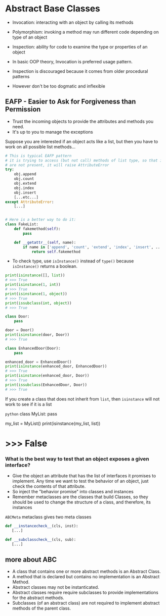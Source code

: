 # Abstract Base Classes

* Invocation: interacting with an object by calling its methods
* Polymorphism: invoking a method may run different code depending on type of an object
* Inspection: ability for code to examine the type or properties of an object

* In basic OOP theory, Invocation is preferred usage pattern.
* Inspection is discouraged because it comes from older procedural patterns
* However don't be too dogmatic and inflexible

## EAFP - Easier to Ask for Forgiveness than Permission

* Trust the incoming objects to provide the attributes and methods you need.
* It's up to you to manage the exceptions

Suppose you are interested if an object acts like a list, but then you have to work on all possible list methods...

```python
# This is typical EAFP pattern
# it is trying to access (but not call) methods of list type, so that if they
# are not present, it will raise AttributeError
try:
    obj.append
    obj.count
    obj.extend
    obj.index
    obj.insert
    [...etc...]
except AttributeError:
    [...]


# Here is a better way to do it:
class FakeList:
    def fakemethod(self):
        pass

    def __getattr__(self, name):
        if name in ['append', 'count', 'extend', 'index', 'insert', ...]:
            return self.fakemethod
```

* To check type, use `isInstance()` instead of `type()` because `isInstance()` returns a boolean.

```python
print(isinstance([], list))
# >>> True
print(isinstance(1, int))
# >>> True
print(isinstance(1, object))
# >>> True
print(issubclass(int, object))
# >>> True

class Door:
    pass

door = Door()
print(isinstance(door, Door))
# >>> True

class EnhancedDoor(Door):
    pass

enhanced_door = EnhancedDoor()
print(isinstance(enhanced_door, EnhancedDoor))
# >>> True
print(isinstance(enhanced_door, Door))
# >>> True
print(issubclass(EnhancedDoor, Door))
# >>> True
``` 

If you create a class that does not inherit from `list`, then `isinstance` will not work to see if it is a list

```python```
class MyList:
    pass

my_list = MyList()
print(isinstance(my_list, list))
# >>> False

### What is the best way to test that an object exposes a given interface?

* Give the object an attribute that has the list of interfaces it promises to implement. Any time we want to test the behavior of an object, just check the contents of that attribute.
* So inject the "behavior promise" into classes and instances
* Remember metaclasses are the classes that build Classes, so they should be used to change the structure of a class, and therefore, its instances

`ABCMeta` metaclass gives two meta classes

```python
def __instancecheck__(cls, inst):
   [...]

def __subclasscheck__(cls, sub):
   [...]
```

##  more about ABC

* A class that contains one or more abstract methods is an Abstract Class.
* A method that is declared but contains no implementation is an Abstract Method.
* Abstract classes may not be instanticated.
* Abstract classes require require subclasses to provide implementations for the abstract methods.
* Subclasses (of an abstract class) are not required to implement abstract methods of the parent class.


